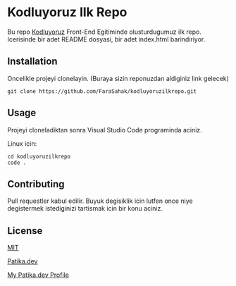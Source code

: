 # Kodluyoruz Ilk Repo

Bu repo [Kodluyoruz](kodluyoruz.org) Front-End Egitiminde olusturdugumuz ilk repo. Icerisinde bir adet README dosyasi, bir adet index.html barindiriyor.


## Installation

Oncelikle projeyi clonelayin. (Buraya sizin reponuzdan aldiginiz link gelecek)

```
git clone https://github.com/FaraSahak/kodluyoruzilkrepo.git
```

## Usage

Projeyi cloneladiktan sonra Visual Studio Code programinda aciniz.

Linux icin:

```
cd kodluyoruzilkrepo
code .
```


## Contributing

Pull requestler kabul edilir. Buyuk degisiklik icin lutfen once niye degistermek istediginizi tartismak icin bir konu aciniz.


## License

[MIT](https://choosealicense.com/licenses/mit/)

[Patika.dev](www.patika.dev)

[My Patika.dev Profile](https://app.patika.dev/farhad)
